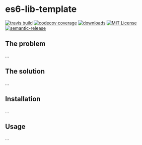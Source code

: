 # es6-lib-template

[![travis build](https://img.shields.io/travis/danilorossi/es6-lib-template.svg?style=flat-square)](https://travis-ci.org/danilorossi/es6-lib-template)
[![codecov coverage](https://img.shields.io/codecov/c/github/danilorossi/es6-lib-template.svg?style=flat-square)](https://codecov.io/github/danilorossi/es6-lib-template)
[![downloads](https://img.shields.io/npm/dm/es6-lib-template.svg?style=flat-square)](http://npm-stat.com/charts.html?package=es6-lib-template&from=2017-05-23)
[![MIT License](https://img.shields.io/npm/l/es6-lib-template.svg?style=flat-square)](http://opensource.org/licenses/MIT)
[![semantic-release](https://img.shields.io/badge/%20%20%F0%9F%93%A6%F0%9F%9A%80-semantic--release-e10079.svg?style=flat-square)](https://github.com/semantic-release/semantic-release)

## The problem

...

## The solution

...

## Installation

...

## Usage

...

